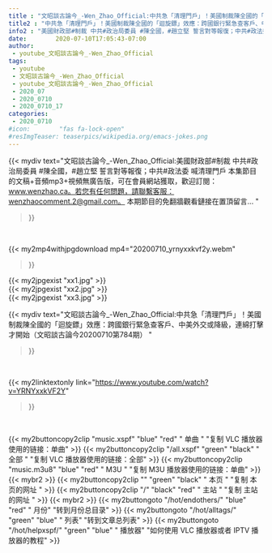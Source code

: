 ```yaml
---
title : "文昭談古論今_-Wen_Zhao_Official:中共急「清理門戶」！美國制裁陳全國的「迴旋鏢」效應：跨國銀行緊急查客戶、中美外交或降級，連綿打擊才開始（文昭談古論今20200710第784期） "
title2 : "中共急「清理門戶」！美國制裁陳全國的「迴旋鏢」效應：跨國銀行緊急查客戶、中美外交或降級，連綿打擊才開始（文昭談古論今20200710第784期） "
info2 : "美國財政部#制裁 中共#政治局委員 #陳全國，#趙立堅 誓言對等報復；中共#政法委 喊清理門戶 本集節目的文稿+音頻mp3+視頻無廣告版，可在會員網站獲取，歡迎訂閱：www.wenzhao.ca。若您有任何問題，請聯繫客服：wenzhaocomment.2@gmail.com。 本期節目的免翻牆觀看鏈接在置頂留言... "
date:        2020-07-10T17:05:43-07:00
author:
 - youtube_文昭談古論今_-Wen_Zhao_Official
tags:
 - youtube
 - 文昭談古論今_-Wen_Zhao_Official
 - youtube_文昭談古論今_-Wen_Zhao_Official
 - 2020_07
 - 2020_0710
 - 2020_0710_17
categories:
 - 2020_0710
#icon:        "fas fa-lock-open"
#resImgTeaser: teaserpics/wikipedia.org/emacs-jokes.png
---
```


{{< mydiv text="文昭談古論今_-Wen_Zhao_Official:美國財政部#制裁 中共#政治局委員 #陳全國，#趙立堅 誓言對等報復；中共#政法委 喊清理門戶 本集節目的文稿+音頻mp3+視頻無廣告版，可在會員網站獲取，歡迎訂閱：www.wenzhao.ca。若您有任何問題，請聯繫客服：wenzhaocomment.2@gmail.com。 本期節目的免翻牆觀看鏈接在置頂留言... "
>}}
<br>


{{< my2mp4withjpgdownload mp4="20200710_yrnyxxkvf2y.webm"
>}}

{{< my2jpgexist "xx1.jpg" >}}<br>
{{< my2jpgexist "xx2.jpg" >}}<br>
{{< my2jpgexist "xx3.jpg" >}}<br>



{{< mydiv text="文昭談古論今_-Wen_Zhao_Official:中共急「清理門戶」！美國制裁陳全國的「迴旋鏢」效應：跨國銀行緊急查客戶、中美外交或降級，連綿打擊才開始（文昭談古論今20200710第784期） "
>}}
<br>

{{< my2linktextonly link="https://www.youtube.com/watch?v=YRNYxxkVF2Y"
>}}


<br>

{{< my2buttoncopy2clip "music.xspf"        "blue"   "red"    " 单曲 "  "复制 VLC 播放器使用的链接：单曲" >}} {{< my2buttoncopy2clip "/all.xspf"         "green"  "black"  " 全部 "  "复制 VLC 播放器使用的链接：全部" >}} {{< my2buttoncopy2clip "music.m3u8"        "blue"   "red"    " M3U  "    "复制 M3U 播放器使用的链接：单曲" >}} {{< mybr2 >}} {{< my2buttoncopy2clip ""                  "green"  "black"  " 本页 "    "复制 本页的网址 " >}} {{< my2buttoncopy2clip "/"                 "black"  "red"    " 主站 "    "复制 主站的网址 " >}} {{< mybr2 >}} {{< my2buttongoto      "/hot/endothers/"   "blue"   "red"    " 月份"   "转到月份总目录" >}} {{< my2buttongoto      "/hot/alltags/"     "green"  "blue"   " 列表"   "转到文章总列表" >}} {{< my2buttongoto      "/hot/helpxspf/"    "green"  "blue"   " 播放器" "如何使用 VLC 播放器或者 IPTV 播放器的教程" >}} 
